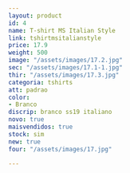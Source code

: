 ```yaml
---
layout: product
id: 4
name: T-shirt MS Italian Style
link: tshirtmsitalianstyle
price: 17.9
weight: 500
image: "/assets/images/17.2.jpg"
sec: "/assets/images/17.1-1.jpg"
thir: "/assets/images/17.3.jpg"
categoria: tshirts
att: padrao
color:
- Branco
discrip: branco ss19 italiano
novo: true
maisvendidos: true
stock: sim
new: true
four: "/assets/images/17.jpg"

---
```

